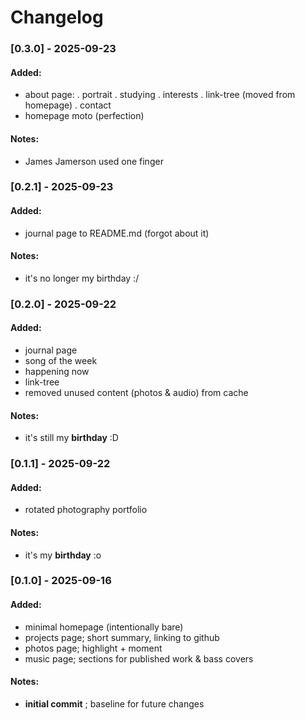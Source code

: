 # Changelog

### [0.3.0] - 2025-09-23

#### Added:
- about page:
    . portrait
    . studying
    . interests
    . link-tree (moved from homepage)
    . contact
- homepage moto (perfection)

#### Notes:
- James Jamerson used one finger

### [0.2.1] - 2025-09-23

#### Added:
- journal page to README.md (forgot about it)

#### Notes:
- it's no longer my birthday :/

### [0.2.0] - 2025-09-22

#### Added:
- journal page
- song of the week
- happening now
- link-tree
- removed unused content (photos & audio) from cache

#### Notes:
- it's still my **birthday** :D

### [0.1.1] - 2025-09-22

#### Added:
- rotated photography portfolio

#### Notes:
- it's my **birthday** :o

### [0.1.0] - 2025-09-16

#### Added:
- minimal homepage (intentionally bare)
- projects page; short summary, linking to github
- photos page; highlight + moment
- music page; sections for published work & bass covers

#### Notes:
-  **initial commit** ; baseline for future changes